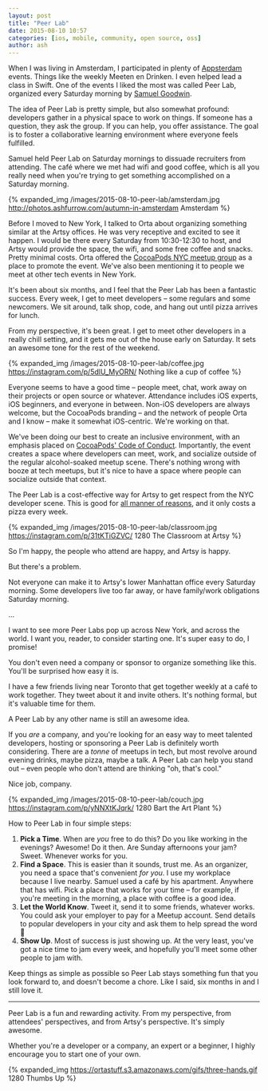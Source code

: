 ```yaml
---
layout: post
title: "Peer Lab"
date: 2015-08-10 10:57
categories: [ios, mobile, community, open source, oss]
author: ash
---
```


When I was living in Amsterdam, I participated in plenty of [Appsterdam](https://appsterdam.rs) events. Things like the weekly Meeten en Drinken. I even helped lead a class in Swift. One of the events I liked the most was called Peer Lab, organized every Saturday morning by [Samuel Goodwin](https://twitter.com/samuelgoodwin).

The idea of Peer Lab is pretty simple, but also somewhat profound: developers gather in a physical space to work on things. If someone has a question, they ask the group. If you can help, you offer assistance. The goal is to foster a collaborative learning environment where everyone feels fulfilled.

<!-- more -->

Samuel held Peer Lab on Saturday mornings to dissuade recruiters from attending. The café where we met had wifi and good coffee, which is all you really need when you're trying to get something accomplished on a Saturday morning.

{% expanded_img /images/2015-08-10-peer-lab/amsterdam.jpg http://photos.ashfurrow.com/autumn-in-amsterdam Amsterdam %}

Before I moved to New York, I talked to Orta about organizing something similar at the Artsy offices. He was very receptive and excited to see it happen. I would be there every Saturday from 10:30-12:30 to host, and Artsy would provide the space, the wifi, and some free coffee and snacks. Pretty minimal costs. Orta offered the [CocoaPods NYC meetup group](http://www.meetup.com/CocoaPods-NYC/events/222362372/) as a place to promote the event. We've also been mentioning it to people we meet at other tech events in New York.

It's been about six months, and I feel that the Peer Lab has been a fantastic success. Every week, I get to meet developers – some regulars and some newcomers. We sit around, talk shop, code, and hang out until pizza arrives for lunch.

From my perspective, it's been great. I get to meet other developers in a really chill setting, and it gets me out of the house early on Saturday. It sets an awesome tone for the rest of the weekend.

{% expanded_img /images/2015-08-10-peer-lab/coffee.jpg https://instagram.com/p/5dlU_MyORN/ Nothing like a cup of coffee %}

Everyone seems to have a good time – people meet, chat, work away on their projects or open source or whatever. Attendance includes iOS experts, iOS beginners, and everyone in between. Non-iOS developers are always welcome, but the CocoaPods branding – and the network of people Orta and I know – make it somewhat iOS-centric. We're working on that.

We've been doing our best to create an inclusive environment, with an emphasis placed on [CocoaPods' Code of Conduct](http://cocoapods.org/legal). Importantly, the event creates a space where developers can meet, work, and socialize outside of the regular alcohol-soaked meetup scene. There's nothing wrong with booze at tech meetups, but it's nice to have a space where people can socialize outside that context.

The Peer Lab is a cost-effective way for Artsy to get respect from the NYC developer scene. This is good for [all manner of reasons](http://ashfurrow.com/blog/sharing-is-selfish/), and it only costs a pizza every week.

{% expanded_img /images/2015-08-10-peer-lab/classroom.jpg https://instagram.com/p/31tKTiGZVC/ 1280 The Classroom at Artsy %}

So I'm happy, the people who attend are happy, and Artsy is happy.

But there's a problem.

Not everyone can make it to Artsy's lower Manhattan office every Saturday morning. Some developers live too far away, or have family/work obligations Saturday morning.

...

I want to see more Peer Labs pop up across New York, and across the world. I want you, reader, to consider starting one. It's super easy to do, I promise!

You don't even need a company or sponsor to organize something like this. You'll be surprised how easy it is.

I have a few friends living near Toronto that get together weekly at a café to work together. They tweet about it and invite others. It's nothing formal, but it's valuable time for them.

A Peer Lab by any other name is still an awesome idea.

If you _are_ a company, and you're looking for an easy way to meet talented developers, hosting or sponsoring a Peer Lab is definitely worth considering. There are a _tonne_ of meetups in tech, but most revolve around evening drinks, maybe pizza, maybe a talk. A Peer Lab can help you stand out – even people who don't attend are thinking "oh, that's cool."

Nice job, company.

{% expanded_img /images/2015-08-10-peer-lab/couch.jpg https://instagram.com/p/yNNXtKJqrk/ 1280 Bart the Art Plant %}

How to Peer Lab in four simple steps:

1. **Pick a Time**. When are _you_ free to do this? Do you like working in the evenings? Awesome! Do it then. Are Sunday afternoons your jam? Sweet. Whenever works for you.
1. **Find a Space**. This is easier than it sounds, trust me. As an organizer, you need a space that's convenient _for you_. I use my workplace because I live nearby. Samuel used a café by his apartment. Anywhere that has wifi. Pick a place that works for your time – for example, if you're meeting in the morning, a place with coffee is a good idea.
1. **Let the World Know**. Tweet it, send it to some friends, whatever works. You could ask your employer to pay for a Meetup account. Send details to popular developers in your city and ask them to help spread the word 🎉
1. **Show Up**. Most of success is just showing up. At the very least, you've got a nice time to jam every week, and hopefully you'll meet some other people to jam with.

Keep things as simple as possible so Peer Lab stays something fun that you look forward to, and doesn't become a chore. Like I said, six months in and I still love it.

----------------

Peer Lab is a fun and rewarding activity. From my perspective, from attendees' perspectives, and from Artsy's perspective. It's simply awesome.

Whether you're a developer or a company, an expert or a beginner, I highly encourage you to start one of your own.

{% expanded_img https://ortastuff.s3.amazonaws.com/gifs/three-hands.gif 1280 Thumbs Up %}
